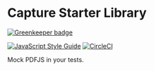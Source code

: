 # Capture Starter Library

[![Greenkeeper badge](https://badges.greenkeeper.io/jacksteamdev/pdfjs-mock.svg)](https://greenkeeper.io/)

[![JavaScript Style Guide](https://img.shields.io/badge/code_style-standard-brightgreen.svg)](https://standardjs.com)
[![CircleCI](https://img.shields.io/circleci/project/github/teamsteamdev/pdfjs-mock.svg)](https://circleci.com/gh/teamsteamdev/pdfjs-mock/tree/master)

Mock PDFJS in your tests.
